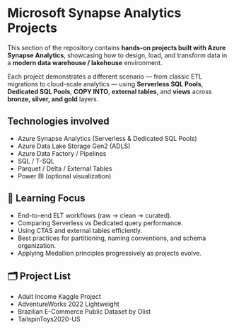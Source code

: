 # Microsoft Synapse Analytics Projects

This section of the repository contains **hands-on projects built with Azure Synapse Analytics**, showcasing how to design, load, and transform data in a **modern data warehouse / lakehouse** environment.

Each project demonstrates a different scenario — from classic ETL migrations to cloud-scale analytics — using **Serverless SQL Pools**, **Dedicated SQL Pools**, **COPY INTO**, **external tables**, and **views** across **bronze, silver, and gold** layers.

## Technologies involved

* Azure Synapse Analytics (Serverless & Dedicated SQL Pools)
* Azure Data Lake Storage Gen2 (ADLS)
* Azure Data Factory / Pipelines
* SQL / T-SQL
* Parquet / Delta / External Tables
* Power BI (optional visualization)

## 🧠 Learning Focus

* End-to-end ELT workflows (raw → clean → curated).
* Comparing Serverless vs Dedicated query performance.
* Using CTAS and external tables efficiently.
* Best practices for partitioning, naming conventions, and schema organization.
* Applying Medallion principles progressively as projects evolve.

## 🗂️ Project List

* Adult Income Kaggle Project
* AdventureWorks 2022 Lightweight
* Brazilian E-Commerce Public Dataset by Olist
* TailspinToys2020-US
